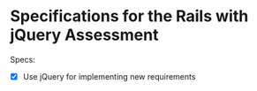 # Specifications for the Rails with jQuery Assessment

Specs:
- [x] Use jQuery for implementing new requirements
